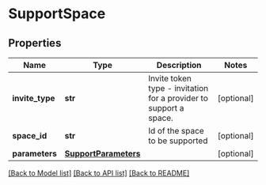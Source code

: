 # SupportSpace

## Properties
Name | Type | Description | Notes
------------ | ------------- | ------------- | -------------
**invite_type** | **str** | Invite token type - invitation for a provider to support a space. | [optional] 
**space_id** | **str** | Id of the space to be supported | [optional] 
**parameters** | [**SupportParameters**](SupportParameters.md) |  | [optional] 

[[Back to Model list]](../README.md#documentation-for-models) [[Back to API list]](../README.md#documentation-for-api-endpoints) [[Back to README]](../README.md)

